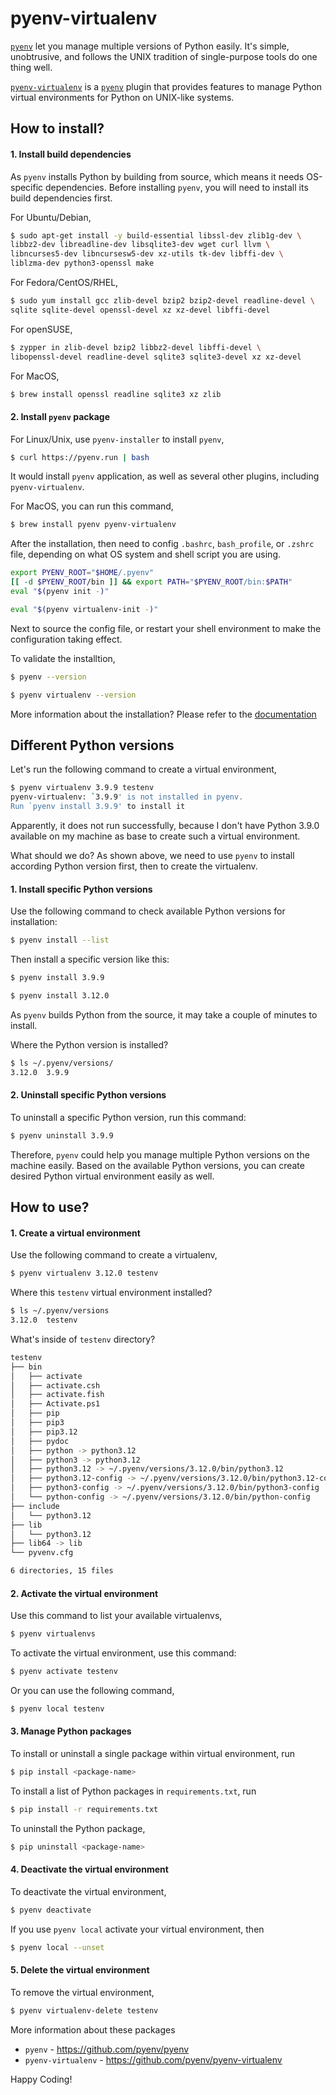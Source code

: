 # pyenv-virtualenv

[`pyenv`](https://github.com/pyenv/pyenv) let you manage multiple versions of Python easily. It's simple, unobtrusive, and follows
the UNIX tradition of single-purpose tools do one thing well.

[`pyenv-virtualenv`](https://github.com/pyenv/pyenv-virtualenv) is a [`pyenv`](https://github.com/pyenv/pyenv) plugin that 
provides features to manage Python virtual environments for Python on UNIX-like systems.



## How to install?

#### 1. Install build dependencies

As `pyenv` installs Python by building from source, which means it needs OS-specific dependencies. Before installing `pyenv`, you will need to install its build dependencies first.

For Ubuntu/Debian,

```bash
$ sudo apt-get install -y build-essential libssl-dev zlib1g-dev \
libbz2-dev libreadline-dev libsqlite3-dev wget curl llvm \
libncurses5-dev libncursesw5-dev xz-utils tk-dev libffi-dev \
liblzma-dev python3-openssl make
```

For Fedora/CentOS/RHEL,
```bash
$ sudo yum install gcc zlib-devel bzip2 bzip2-devel readline-devel \
sqlite sqlite-devel openssl-devel xz xz-devel libffi-devel
```

For openSUSE,
```bash
$ zypper in zlib-devel bzip2 libbz2-devel libffi-devel \
libopenssl-devel readline-devel sqlite3 sqlite3-devel xz xz-devel
```

For MacOS,

```bash
$ brew install openssl readline sqlite3 xz zlib
```

#### 2. Install `pyenv` package

For Linux/Unix, use `pyenv-installer` to install `pyenv`,

```bash
$ curl https://pyenv.run | bash
```

It would install `pyenv` application, as well as several other plugins, including `pyenv-virtualenv`.


For MacOS, you can run this command,
```bash
$ brew install pyenv pyenv-virtualenv
```


After the installation, then need to config `.bashrc`, `bash_profile`, or `.zshrc` file,
depending on what OS system and shell script you are using.

```bash
export PYENV_ROOT="$HOME/.pyenv"
[[ -d $PYENV_ROOT/bin ]] && export PATH="$PYENV_ROOT/bin:$PATH"
eval "$(pyenv init -)"

eval "$(pyenv virtualenv-init -)"
```

Next to source the config file, or restart your shell environment to make the configuration taking effect.

To validate the installtion,

```bash
$ pyenv --version
```

```bash
$ pyenv virtualenv --version
```

More information about the installation? Please refer to the [documentation](https://github.com/pyenv/pyenv#installation)


## Different Python versions

Let's run the following command to create a virtual environment,

```bash
$ pyenv virtualenv 3.9.9 testenv
pyenv-virtualenv: `3.9.9' is not installed in pyenv.
Run `pyenv install 3.9.9' to install it
```

Apparently, it does not run successfully, because I don't have Python 3.9.0 available on my machine as base to create such a virtual environment.

What should we do? As shown above, we need to use `pyenv` to install according Python version first, then to create the virtualenv.


#### 1. Install specific Python versions

Use the following command to check available Python versions for installation:

```bash
$ pyenv install --list
```

Then install a specific version like this:
```bash
$ pyenv install 3.9.9
```

```bash
$ pyenv install 3.12.0
```

As `pyenv` builds Python from the source, it may take a couple of minutes to install.

Where the Python version is installed?

```bash
$ ls ~/.pyenv/versions/
3.12.0  3.9.9
```

#### 2. Uninstall specific Python versions

To uninstall a specific Python version, run this command:
```bash
$ pyenv uninstall 3.9.9
```

Therefore, `pyenv` could help you manage multiple Python versions on the machine easily. Based on the available Python versions, you can create desired Python virtual environment easily as well.

## How to use?

#### 1. Create a virtual environment

Use the following command to create a virtualenv,
```bash
$ pyenv virtualenv 3.12.0 testenv
```

Where this `testenv` virtual environment installed?

```bash
$ ls ~/.pyenv/versions 
3.12.0  testenv
```

What's inside of `testenv` directory?

```bash
testenv
├── bin
│   ├── activate
│   ├── activate.csh
│   ├── activate.fish
│   ├── Activate.ps1
│   ├── pip
│   ├── pip3
│   ├── pip3.12
│   ├── pydoc
│   ├── python -> python3.12
│   ├── python3 -> python3.12
│   ├── python3.12 -> ~/.pyenv/versions/3.12.0/bin/python3.12
│   ├── python3.12-config -> ~/.pyenv/versions/3.12.0/bin/python3.12-config
│   ├── python3-config -> ~/.pyenv/versions/3.12.0/bin/python3-config
│   └── python-config -> ~/.pyenv/versions/3.12.0/bin/python-config
├── include
│   └── python3.12
├── lib
│   └── python3.12
├── lib64 -> lib
└── pyvenv.cfg

6 directories, 15 files
```

#### 2. Activate the virtual environment

Use this command to list your available virtualenvs,
```bash
$ pyenv virtualenvs
```

To activate the virtual environment, use this command:

```bash
$ pyenv activate testenv
```

Or you can use the following command,

```bash
$ pyenv local testenv
```

#### 3. Manage Python packages


To install or uninstall a single package within virtual environment, run

```bash
$ pip install <package-name>
```

To install a list of Python packages in `requirements.txt`, run

```bash
$ pip install -r requirements.txt
```

To uninstall the Python package,

```bash
$ pip uninstall <package-name>
```


#### 4. Deactivate the virtual environment

To deactivate the virtual environment,

```bash
$ pyenv deactivate
```

If you use `pyenv local` activate your virtual environment, then

```bash
$ pyenv local --unset
```

#### 5. Delete the virtual environment

To remove the virtual environment,
```bash
$ pyenv virtualenv-delete testenv
```

More information about these packages
* `pyenv` - https://github.com/pyenv/pyenv
* `pyenv-virtualenv` - https://github.com/pyenv/pyenv-virtualenv

Happy Coding!
